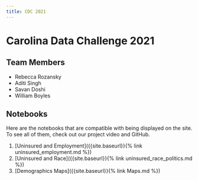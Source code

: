 ```yaml
---
title: CDC 2021
---
```


# Carolina Data Challenge 2021

## Team Members

- Rebecca Rozansky
- Aditi Singh
- Savan Doshi
- William Boyles

## Notebooks

Here are the notebooks that are compatible with being displayed on the site.
To see all of them, check out our project video and GitHub.

1. [Uninsured and Employment]({{site.baseurl}}{% link uninsured_employment.md %})
2. [Uninsured and Race]({{site.baseurl}}{% link uninsured_race_politics.md %})
3. [Demographics Maps]({{site.baseurl}}{% link Maps.md %})
